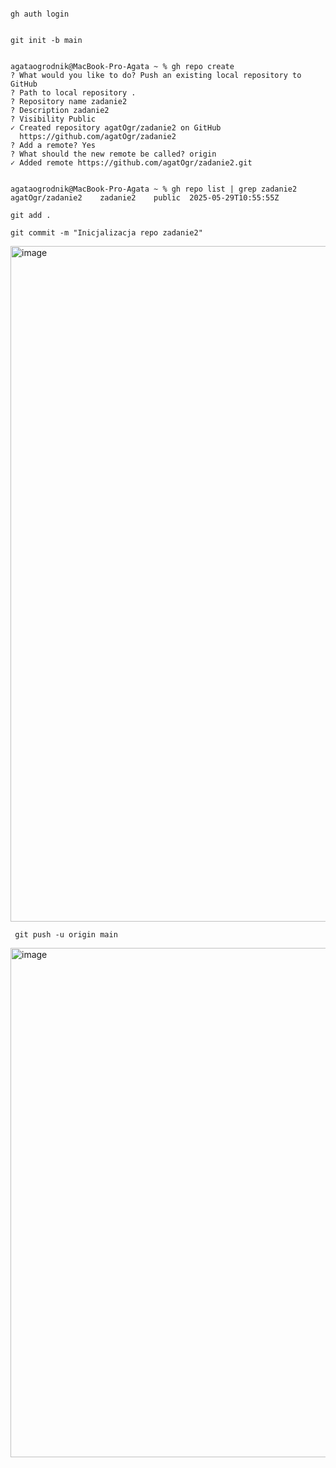 
```

gh auth login

```
```

git init -b main

```

```

agataogrodnik@MacBook-Pro-Agata ~ % gh repo create
? What would you like to do? Push an existing local repository to GitHub
? Path to local repository .
? Repository name zadanie2
? Description zadanie2
? Visibility Public
✓ Created repository agatOgr/zadanie2 on GitHub
  https://github.com/agatOgr/zadanie2
? Add a remote? Yes
? What should the new remote be called? origin
✓ Added remote https://github.com/agatOgr/zadanie2.git
```

```

agataogrodnik@MacBook-Pro-Agata ~ % gh repo list | grep zadanie2
agatOgr/zadanie2	zadanie2	public	2025-05-29T10:55:55Z

```


```
git add .

```

```
git commit -m "Inicjalizacja repo zadanie2"
```


<img width="1081" alt="image" src="https://github.com/user-attachments/assets/3f194af6-4125-415d-b645-314187fd3da7" />



```
 git push -u origin main
```



<img width="815" alt="image" src="https://github.com/user-attachments/assets/c474a21b-177f-44d0-abbd-b884d699d37e" />



